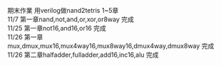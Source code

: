 期末作業 用verilog做nand2tetris 1~5章  
11/7 第一章nand,not,and,or,xor,or8way 完成  
11/25 第一章not16,and16,or16 完成  
11/26 第一章mux,dmux,mux16,mux4way16,mux8way16,dmux4way,dmux8way 完成  
11/26 第二章halfadder,fulladder,add16,inc16,alu 完成  
